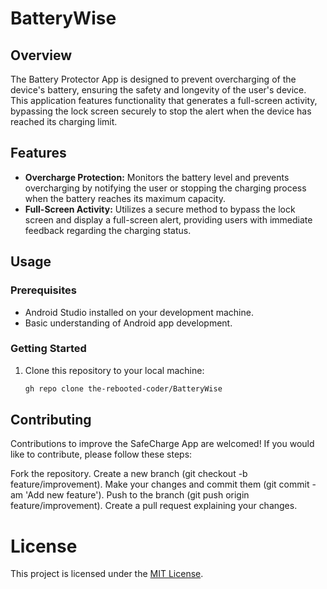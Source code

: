 # BatteryWise

## Overview

The Battery Protector App is designed to prevent overcharging of the device's battery, ensuring the safety and longevity of the user's device. This application features functionality that generates a full-screen activity, bypassing the lock screen securely to stop the alert when the device has reached its charging limit.

## Features

- **Overcharge Protection:** Monitors the battery level and prevents overcharging by notifying the user or stopping the charging process when the battery reaches its maximum capacity.
- **Full-Screen Activity:** Utilizes a secure method to bypass the lock screen and display a full-screen alert, providing users with immediate feedback regarding the charging status.

## Usage

### Prerequisites

- Android Studio installed on your development machine.
- Basic understanding of Android app development.

### Getting Started

1. Clone this repository to your local machine:

   ```bash
   gh repo clone the-rebooted-coder/BatteryWise

## Contributing
Contributions to improve the SafeCharge App are welcomed! If you would like to contribute, please follow these steps:

Fork the repository.
Create a new branch (git checkout -b feature/improvement).
Make your changes and commit them (git commit -am 'Add new feature').
Push to the branch (git push origin feature/improvement).
Create a pull request explaining your changes.

# License
This project is licensed under the [MIT License](https://github.com/the-rebooted-coder/BatteryWise/blob/main/LICENSE).
